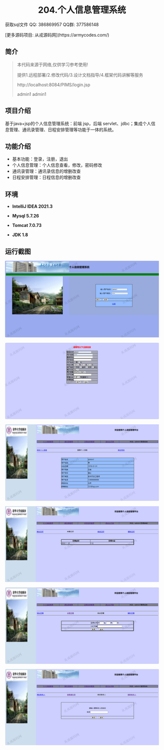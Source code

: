 <p><h1 align="center">204.个人信息管理系统</h1></p>

<p> 获取sql文件 QQ: 386869957 QQ群: 377586148 </p>
<p> [更多源码项目: 从戎源码网](https://armycodes.com/) </p>

## 简介

> 本代码来源于网络,仅供学习参考使用!
>
> 提供1.远程部署/2.修改代码/3.设计文档指导/4.框架代码讲解等服务
> 
> http://localhost:8084/PIMS/login.jsp
> 
> admin1   admin1

## 项目介绍
基于java+jsp的个人信息管理系统：前端 jsp，后端 servlet、jdbc；集成个人信息管理、通讯录管理、日程安排管理等功能于一体的系统。

## 功能介绍

- 基本功能：登录，注册，退出
- 个人信息管理：个人信息查看，修改，密码修改
- 通讯录管理：通讯录信息的增删改查
- 日程安排管理：日程信息的增删改查

## 环境

- <b>IntelliJ IDEA 2021.3</b>

- <b>Mysql 5.7.26</b>

- <b>Tomcat 7.0.73</b>

- <b>JDK 1.8</b>

## 运行截图

![](screenshot/1.png)

![](screenshot/2.png)

![](screenshot/3.png)

![](screenshot/4.png)

![](screenshot/5.png)

![](screenshot/6.png)